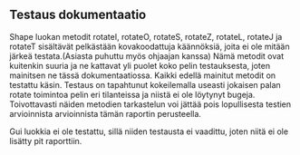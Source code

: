 ## Testaus dokumentaatio

Shape luokan metodit rotateI, rotateO, rotateS, rotateZ, rotateL, rotateJ ja rotateT sisältävät pelkästään kovakoodattuja käännöksiä, joita ei ole mitään järkeä testata.(Asiasta puhuttu myös ohjaajan kanssa) Nämä metodit ovat kuitenkin suuria ja ne kattavat yli puolet koko pelin testauksesta, joten mainitsen ne tässä dokumentaatiossa. Kaikki edellä mainitut metodit on testattu käsin. Testaus on tapahtunut kokeilemalla useasti jokaisen palan rotate toimintoa pelin eri tilanteissa ja niistä ei ole löytynyt bugeja. Toivottavasti näiden metodien tarkastelun voi jättää pois lopullisesta testien arvioinnista arvioinnista tämän raportin perusteella.

Gui luokkia ei ole testattu, sillä niiden testausta ei vaadittu, joten niitä ei ole lisätty pit raporttiin.
